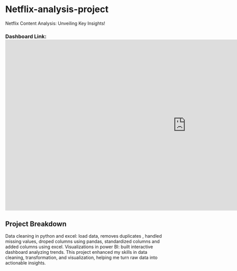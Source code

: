# Netflix-analysis-project
Netflix Content Analysis: Unveiling Key Insights!

### Dashboard Link: <iframe title="netflix analyis" width="1140" height="541.25" src="https://app.powerbi.com/reportEmbed?reportId=39b6816a-3819-48f1-9a79-251e74a7e251&autoAuth=true&ctid=8bb5eb58-6580-4d23-8008-c60e1928d208" frameborder="0" allowFullScreen="true"></iframe> 

## Project Breakdown 
Data cleaning in python and excel:
 load data, removes duplicates , handled missing values, droped columns
 using pandas, standardized columns and added columns using excel.
Visualizations in power BI:
 built interactive dashboard analyzing trends. 
 This project enhanced my skills in data cleaning, transformation, and visualization, helping me turn raw data into actionable insights.
